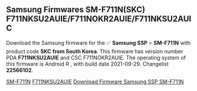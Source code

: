 <h2>Samsung Firmwares SM-F711N(SKC) F711NKSU2AUIE/F711NOKR2AUIE/F711NKSU2AUIC</h2>
Download the Samsung firmware for the ✅ <strong>Samsung SSP </strong> ⭐ <strong>SM-F711N</strong> with product code <strong>SKC</strong> <strong> from South Korea</strong>. This firmware has version number PDA <strong>F711NKSU2AUIE</strong> and CSC F711NOKR2AUIE. The operating system of this firmware is Android R , with build date 2021-09-29. Changelist <strong>22566102</strong>.


[SM-F711N](https://samfirm.shop/samsung/model/SM-F711N)
[F711NKSU2AUIE](https://samfirm.shop/samsung/pda/F711NKSU2AUIE)
[Download Firmware Samsung SSP SM-F711N](https://samfirm.shop/samsung/firmware/461112)
